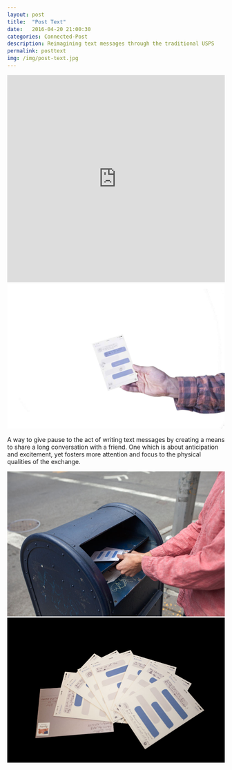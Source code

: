 ```yaml
---
layout: post
title:  "Post Text"
date:   2016-04-20 21:00:30
categories: Connected-Post  
description: Reimagining text messages through the traditional USPS
permalink: posttext
img: /img/post-text.jpg
---
```



<iframe width="100%" height="480" src="https://www.youtube.com/embed/ByNJDRRlVFU" frameborder="0" allowfullscreen></iframe>
<div class="col-sm-6">
	<img src="img/post-text.jpg" class="img-responsive icon center-block" alt="Responsive image">
</div>
<div class="col-sm-6">	
	<p class="text-sizing">
		A way to give pause to the act of writing text messages by creating a means to share a long conversation with a friend. One which is about anticipation and excitement, yet fosters more attention and focus to the physical qualities of the exchange.
	</p>
</div>
<div class="col-sm-6">
	<img src="img/mailbox-place.jpg" class="img-responsive center-block" alt="Responsive image">
</div>
<div class="col-sm-6">
	<img src="img/post-text-spread.jpg" class="img-responsive center-block" alt="Responsive image">
</div>